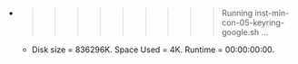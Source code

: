 * >>>>>>>>> Running inst-min-con-05-keyring-google.sh ...
  * Disk size = 836296K. Space Used = 4K. Runtime = 00:00:00:00.

